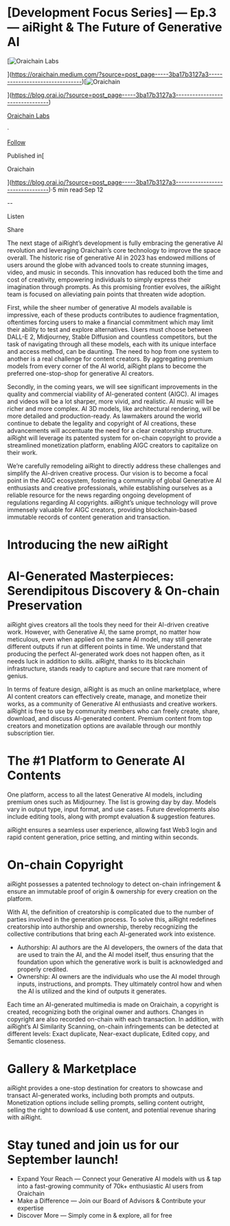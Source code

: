 \[Development Focus Series\] — Ep.3 — aiRight & The Future of Generative AI
===========================================================================

[![Oraichain Labs](https://miro.medium.com/v2/resize:fill:88:88/1*qkgRIQmh4OF4kLX_OKMiwQ.png)

](https://oraichain.medium.com/?source=post_page-----3ba17b3127a3--------------------------------)[![Oraichain](https://miro.medium.com/v2/resize:fill:48:48/1*qkgRIQmh4OF4kLX_OKMiwQ.png)

](https://blog.orai.io/?source=post_page-----3ba17b3127a3--------------------------------)

[Oraichain Labs](https://oraichain.medium.com/?source=post_page-----3ba17b3127a3--------------------------------)

·

[Follow](https://medium.com/m/signin?actionUrl=https%3A%2F%2Fmedium.com%2F_%2Fsubscribe%2Fuser%2Fea89d3d98052&operation=register&redirect=https%3A%2F%2Fblog.orai.io%2Fdevelopment-focus-series-ep-3-airight-the-future-of-generative-ai-3ba17b3127a3&user=Oraichain+Labs&userId=ea89d3d98052&source=post_page-ea89d3d98052----3ba17b3127a3---------------------post_header-----------)

Published in[

Oraichain

](https://blog.orai.io/?source=post_page-----3ba17b3127a3--------------------------------)·5 min read·Sep 12

\--

Listen

Share

The next stage of aiRight’s development is fully embracing the generative AI revolution and leveraging Oraichain’s core technology to improve the space overall. The historic rise of generative AI in 2023 has endowed millions of users around the globe with advanced tools to create stunning images, video, and music in seconds. This innovation has reduced both the time and cost of creativity, empowering individuals to simply express their imagination through prompts. As this promising frontier evolves, the aiRight team is focused on alleviating pain points that threaten wide adoption.

First, while the sheer number of generative AI models available is impressive, each of these products contributes to audience fragmentation, oftentimes forcing users to make a financial commitment which may limit their ability to test and explore alternatives. Users must choose between DALL-E 2, Midjourney, Stable Diffusion and countless competitors, but the task of navigating through all these models, each with its unique interface and access method, can be daunting. The need to hop from one system to another is a real challenge for content creators. By aggregating premium models from every corner of the AI world, aiRight plans to become the preferred one-stop-shop for generative AI creators.

Secondly, in the coming years, we will see significant improvements in the quality and commercial viability of AI-generated content (AIGC). AI images and videos will be a lot sharper, more vivid, and realistic. AI music will be richer and more complex. AI 3D models, like architectural rendering, will be more detailed and production-ready. As lawmakers around the world continue to debate the legality and copyright of AI creations, these advancements will accentuate the need for a clear creatorship structure. aiRight will leverage its patented system for on-chain copyright to provide a streamlined monetization platform, enabling AIGC creators to capitalize on their work.

We’re carefully remodeling aiRight to directly address these challenges and simplify the AI-driven creative process. Our vision is to become a focal point in the AIGC ecosystem, fostering a community of global Generative AI enthusiasts and creative professionals, while establishing ourselves as a reliable resource for the news regarding ongoing development of regulations regarding AI copyrights. aiRight’s unique technology will prove immensely valuable for AIGC creators, providing blockchain-based immutable records of content generation and transaction.

Introducing the new aiRight
===========================

AI-Generated Masterpieces: Serendipitous Discovery & On-chain Preservation
==========================================================================

aiRight gives creators all the tools they need for their AI-driven creative work. However, with Generative AI, the same prompt, no matter how meticulous, even when applied on the same AI model, may still generate different outputs if run at different points in time. We understand that producing the perfect AI-generated work does not happen often, as it needs luck in addition to skills. aiRight, thanks to its blockchain infrastructure, stands ready to capture and secure that rare moment of genius.

In terms of feature design, aiRight is as much an online marketplace, where AI content creators can effectively create, manage, and monetize their works, as a community of Generative AI enthusiasts and creative workers. aiRight is free to use by community members who can freely create, share, download, and discuss AI-generated content. Premium content from top creators and monetization options are available through our monthly subscription tier.

The #1 Platform to Generate AI Contents
=======================================

One platform, access to all the latest Generative AI models, including premium ones such as Midjourney. The list is growing day by day. Models vary in output type, input format, and use cases. Future developments also include editing tools, along with prompt evaluation & suggestion features.

aiRight ensures a seamless user experience, allowing fast Web3 login and rapid content generation, price setting, and minting within seconds.

On-chain Copyright
==================

aiRight possesses a patented technology to detect on-chain infringement & ensure an immutable proof of origin & ownership for every creation on the platform.

With AI, the definition of creatorship is complicated due to the number of parties involved in the generation process. To solve this, aiRight redefines creatorship into authorship and ownership, thereby recognizing the collective contributions that bring each AI-generated work into existence.

*   Authorship: AI authors are the AI developers, the owners of the data that are used to train the AI, and the AI model itself, thus ensuring that the foundation upon which the generative work is built is acknowledged and properly credited.
*   Ownership: AI owners are the individuals who use the AI model through inputs, instructions, and prompts. They ultimately control how and when the AI is utilized and the kind of outputs it generates.

Each time an AI-generated multimedia is made on Oraichain, a copyright is created, recognizing both the original owner and authors. Changes in copyright are also recorded on-chain with each transaction. In addition, with aiRight’s AI Similarity Scanning, on-chain infringements can be detected at different levels: Exact duplicate, Near-exact duplicate, Edited copy, and Semantic closeness.

Gallery & Marketplace
=====================

aiRight provides a one-stop destination for creators to showcase and transact AI-generated works, including both prompts and outputs. Monetization options include selling prompts, selling content outright, selling the right to download & use content, and potential revenue sharing with aiRight.

Stay tuned and join us for our September launch!
================================================

*   Expand Your Reach — Connect your Generative AI models with us & tap into a fast-growing community of 70k+ enthusiastic AI users from Oraichain
*   Make a Difference — Join our Board of Advisors & Contribute your expertise
*   Discover More — Simply come in & explore, all for free